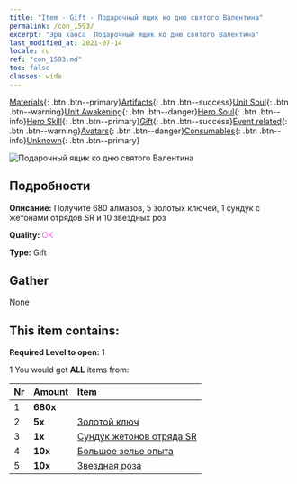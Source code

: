 ```yaml
---
title: "Item - Gift - Подарочный ящик ко дню святого Валентина"
permalink: /con_1593/
excerpt: "Эра хаоса  Подарочный ящик ко дню святого Валентина"
last_modified_at: 2021-07-14
locale: ru
ref: "con_1593.md"
toc: false
classes: wide
---
```

 [Materials](/ItemsRU/){: .btn .btn--primary}[Artifacts](/ItemsRU/Artifacts/){: .btn .btn--success}[Unit Soul](/ItemsRU/UnitSoul/){: .btn .btn--warning}[Unit Awakening](/ItemsRU/UnitAwakening/){: .btn .btn--danger}[Hero Soul](/ItemsRU/HeroSoul/){: .btn .btn--info}[Hero Skill](/ItemsRU/HeroSkill/){: .btn .btn--primary}[Gift](/ItemsRU/Gift/){: .btn .btn--success}[Event related](/ItemsRU/Events/){: .btn .btn--warning}[Avatars](/ItemsRU/Avatars/){: .btn .btn--danger}[Consumables](/ItemsRU/Consumables/){: .btn .btn--info}[Unknown](/ItemsRU/Unknown/){: .btn .btn--primary}

 ![Подарочный ящик ко дню святого Валентина](/images/t/i_907205.png)

## Подробности
 **Описание:** Получите 680 алмазов, 5 золотых ключей, 1 сундук с жетонами отрядов SR и 10 звездных роз

 **Quality:** <span style="color: #DA70D6">OK</span>

 **Type:** Gift

## Gather

  None

## This item contains:

 **Required Level to open:** 1

 1 You would get **ALL** items  from:

  | Nr | Amount |     Item    |
  |:---|:-------|:------------|
  | 1 |  **680x** | <i class="fas fa-gem"/> |  | 
  | 2 |  **5x** | [Золотой ключ](/ItemsRU/con_783/) |  | 
  | 3 |  **1x** | [Сундук жетонов отряда SR](/ItemsRU/con_1597/) |  | 
  | 4 |  **10x** | [Большое зелье опыта](/ItemsRU/con_702/) |  | 
  | 5 |  **10x** | [Звездная роза](/ItemsRU/con_812/) |  | 
